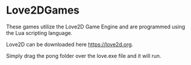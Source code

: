 # Love2DGames
These games utilize the Love2D Game Engine and are programmed using the Lua scripting language.

Love2D can be downloaded here https://love2d.org.

Simply drag the pong folder over the love.exe file and it will run. 